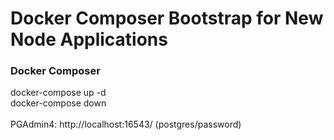# Docker Composer Bootstrap for New Node Applications

<h3>Docker Composer</h3>
<span>docker-compose up -d</span>
<br>
<span>docker-compose down</span>
<br>
<br>
<span> PGAdmin4: http://localhost:16543/ (postgres/password) </span>
<br>
